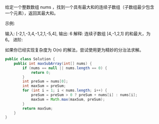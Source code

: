 给定一个整数数组 nums ，找到一个具有最大和的连续子数组（子数组最少包含一个元素），返回其最大和。

示例:

输入: [-2,1,-3,4,-1,2,1,-5,4],
输出: 6
解释: 连续子数组 [4,-1,2,1] 的和最大，为 6。
进阶:

如果你已经实现复杂度为 O(n) 的解法，尝试使用更为精妙的分治法求解。

```java
public class Solution {
    public int maxSubArray(int[] nums) {
        if (nums == null || nums.length == 0) {
            return 0;
        }
        int preSum = nums[0];
        int maxSum = preSum;
        for (int i = 1; i < nums.length; i++) {
            preSum = preSum > 0 ? preSum + nums[i] : nums[i];
            maxSum = Math.max(maxSum, preSum);
        }
        return maxSum;
    }
}
```